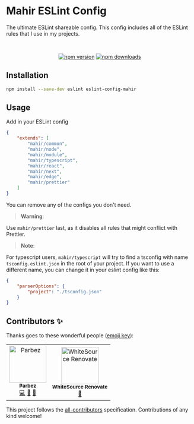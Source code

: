# Mahir ESLint Config

The ultimate ESLint shareable config. This config includes all of the ESLint rules that I use in my projects.

<div align="center">
	<br />
	<p>
		<a href="https://www.npmjs.com/package/eslint-config-mahir"><img src="https://img.shields.io/npm/v/eslint-config-mahir.svg?maxAge=3600" alt="npm version" /></a>
		<a href="https://www.npmjs.com/package/eslint-config-mahir"><img src="https://img.shields.io/npm/dt/eslint-config-mahir.svg?maxAge=3600" alt="npm downloads" /></a>
	</p>
</div>

## Installation

```bash
npm install --save-dev eslint eslint-config-mahir
```

## Usage

Add in your ESLint config

```json
{
	"extends": [
		"mahir/common",
		"mahir/node",
		"mahir/module",
		"mahir/typescript",
		"mahir/react",
		"mahir/next",
		"mahir/edge",
		"mahir/prettier"
	]
}
```

You can remove any of the configs you don't need.

> **Warning**:

Use `mahir/prettier` last, as it disables all rules that might conflict with Prettier.

> **Note**:

For typescript users, `mahir/typescript` will try to find a tsconfig with name `tsconfig.eslint.json` in the root of your project. If you want to use a different name, you can change it in your eslint config like this:

```json
{
	"parserOptions": {
		"project": "./tsconfig.json"
	}
}
```

## Contributors ✨

Thanks goes to these wonderful people ([emoji key](https://allcontributors.org/docs/en/emoji-key)):

<!-- ALL-CONTRIBUTORS-LIST:START - Do not remove or modify this section -->
<!-- prettier-ignore-start -->
<!-- markdownlint-disable -->
<table>
  <tbody>
    <tr>
      <td align="center"><a href="https://github.com/imranbarbhuiya"><img src="https://avatars.githubusercontent.com/u/74945038?v=4?s=100" width="100px;" alt="Parbez"/><br /><sub><b>Parbez</b></sub></a><br /><a href="https://github.com/imranbarbhuiya/eslint-config-mahir/commits?author=imranbarbhuiya" title="Code">💻</a> <a href="#maintenance-imranbarbhuiya" title="Maintenance">🚧</a> <a href="#ideas-imranbarbhuiya" title="Ideas, Planning, & Feedback">🤔</a></td>
      <td align="center"><a href="https://renovate.whitesourcesoftware.com"><img src="https://avatars.githubusercontent.com/u/25180681?v=4?s=100" width="100px;" alt="WhiteSource Renovate"/><br /><sub><b>WhiteSource Renovate</b></sub></a><br /><a href="#maintenance-renovate-bot" title="Maintenance">🚧</a></td>
    </tr>
  </tbody>
  <tfoot>
    
  </tfoot>
</table>

<!-- markdownlint-restore -->
<!-- prettier-ignore-end -->

<!-- ALL-CONTRIBUTORS-LIST:END -->

This project follows the [all-contributors](https://github.com/all-contributors/all-contributors) specification. Contributions of any kind welcome!
